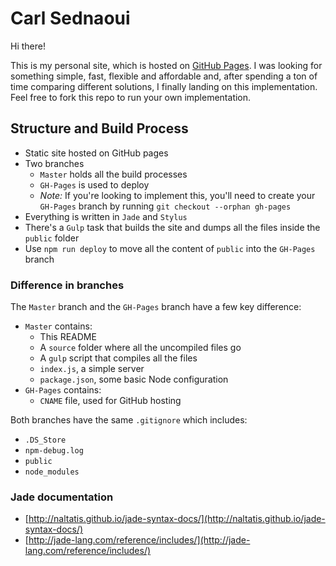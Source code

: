 Carl Sednaoui
=============

Hi there!

This is my personal site, which is hosted on [GitHub Pages](https://pages.github.com/). I was looking for something simple, fast, flexible and affordable and, after spending a ton of time comparing different solutions, I finally landing on this implementation. Feel free to fork this repo to run your own implementation.

## Structure and Build Process
- Static site hosted on GitHub pages
- Two branches
    - `Master` holds all the build processes
    - `GH-Pages` is used to deploy
    - _Note:_ If you're looking to implement this, you'll need to create your `GH-Pages` branch by running `git checkout --orphan gh-pages`
- Everything is written in `Jade` and `Stylus`
- There's a `Gulp` task that builds the site and dumps all the files inside the `public` folder
- Use `npm run deploy` to move all the content of `public` into the `GH-Pages` branch

### Difference in branches
The `Master` branch and the `GH-Pages` branch have a few key difference:
- `Master` contains:
    - This README
    - A `source` folder where all the uncompiled files go
    - A `gulp` script that compiles all the files
    - `index.js`, a simple server
    - `package.json`, some basic Node configuration
- `GH-Pages` contains:
    - `CNAME` file, used for GitHub hosting

Both branches have the same `.gitignore` which includes:
- `.DS_Store`
- `npm-debug.log`
- `public`
- `node_modules`
    
### Jade documentation
- [http://naltatis.github.io/jade-syntax-docs/](http://naltatis.github.io/jade-syntax-docs/)
- [http://jade-lang.com/reference/includes/](http://jade-lang.com/reference/includes/)
